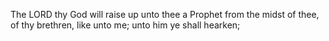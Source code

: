 The LORD thy God will raise up unto thee a Prophet from the midst of thee, of thy brethren, like unto me; unto him ye shall hearken;
